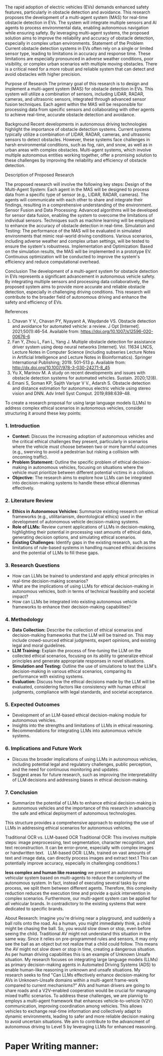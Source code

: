 
The rapid adoption of electric vehicles (EVs) demands enhanced safety features, particularly in obstacle detection and avoidance. This research proposes the development of a multi-agent system (MAS) for real-time obstacle detection in EVs. The system will integrate multiple sensors and AI agents to process environmental data, enabling autonomous navigation while ensuring safety. By leveraging multi-agent systems, the proposed solution aims to improve the reliability and accuracy of obstacle detection, especially in complex urban environments.
Statement of the Problem
Current obstacle detection systems in EVs often rely on a single or limited sensor type, leading to limitations in accuracy and response time. These limitations are especially pronounced in adverse weather conditions, poor visibility, or complex urban scenarios with multiple moving obstacles. There is a critical need for a more robust and reliable system that can detect and avoid obstacles with higher precision.

Purpose of Research
The primary goal of this research is to design and implement a multi-agent system (MAS) for obstacle detection in EVs. This system will utilize a combination of sensors, including LIDAR, RADAR, cameras, and ultrasonic sensors, integrated through advanced sensor fusion techniques. Each agent within the MAS will be responsible for processing data from specific sensors and collaborating with other agents to achieve real-time, accurate obstacle detection and avoidance.

Background
Recent developments in autonomous driving technologies highlight the importance of obstacle detection systems. Current systems typically utilize a combination of LIDAR, RADAR, cameras, and ultrasonic sensors to detect obstacles​​. However, these systems face challenges in harsh environmental conditions, such as fog, rain, and snow, as well as in urban areas with complex obstacles​​​​. Multi-agent systems, which involve multiple autonomous entities working together, offer a promising solution to these challenges by improving the reliability and efficiency of obstacle detection​​.


Description of Proposed Research

The proposed research will involve the following key steps:
Design of the Multi-Agent System: Each agent in the MAS will be designed to process data from a specific type of sensor (e.g., LIDAR, RADAR, cameras). The agents will communicate with each other to share and integrate their findings, resulting in a comprehensive understanding of the environment.
Sensor Fusion and Data Processing: Advanced algorithms will be developed for sensor data fusion, enabling the system to overcome the limitations of individual sensors. Techniques such as machine learning will be employed to enhance the accuracy of obstacle detection in real-time​​​​.
Simulation and Testing: The performance of the MAS will be evaluated in simulated environments that mimic real-world driving conditions. Various scenarios, including adverse weather and complex urban settings, will be tested to ensure the system's robustness.
Implementation and Optimization: Based on the simulation results, the MAS will be implemented in a prototype EV. Continuous optimization will be conducted to improve the system's efficiency and reduce computational overhead​​.

Conclusion
The development of a multi-agent system for obstacle detection in EVs represents a significant advancement in autonomous vehicle safety. By integrating multiple sensors and processing data collaboratively, the proposed system aims to provide more accurate and reliable obstacle detection, especially in challenging driving conditions. This research will contribute to the broader field of autonomous driving and enhance the safety and efficiency of EVs.









References

1. 	Chavan Y V., Chavan PY, Nyayanit A, Waydande VS. Obstacle detection and avoidance for automated vehicle: a review. J Opt [Internet]. 2021;50(1):46–54. Available from: https://doi.org/10.1007/s12596-020-00676-6
2. 	Fan Y, Zhou L, Fan L, Yang J. Multiple obstacle detection for assistance driver system using deep neural networks [Internet]. Vol. 11634 LNCS, Lecture Notes in Computer Science (including subseries Lecture Notes in Artificial Intelligence and Lecture Notes in Bioinformatics). Springer International Publishing; 2019. 501–513 p. Available from: http://dx.doi.org/10.1007/978-3-030-24271-8_45
3. 	Yu X, Marinov M. A study on recent developments and issues with obstacle detection systems for automated vehicles. Sustain. 2020;12(8). 
4. 	Emani S, Soman KP, Sajith Variyar V V., Adarsh S. Obstacle detection and distance estimation for autonomous electric vehicle using stereo vision and DNN. Adv Intell Syst Comput. 2019;898:639–48. 


	
To create a research proposal for using large language models (LLMs) to address complex ethical scenarios in autonomous vehicles, consider structuring it around these key points:

### 1. **Introduction**
   - **Context:** Discuss the increasing adoption of autonomous vehicles and the critical ethical challenges they present, particularly in scenarios where the vehicle must choose between two or more harmful outcomes (e.g., swerving to avoid a pedestrian but risking a collision with oncoming traffic).
   - **Problem Statement:** Outline the specific problem of ethical decision-making in autonomous vehicles, focusing on situations where the vehicle must prioritize between different potential victims in a collision.
   - **Objective:** The research aims to explore how LLMs can be integrated into decision-making systems to handle these ethical dilemmas effectively.

### 2. **Literature Review**
   - **Ethics in Autonomous Vehicles:** Summarize existing research on ethical frameworks (e.g., utilitarianism, deontological ethics) used in the development of autonomous vehicle decision-making systems.
   - **Role of LLMs:** Review current applications of LLMs in decision-making, highlighting their potential in processing vast amounts of ethical data, generating decision options, and simulating ethical scenarios.
   - **Existing Challenges:** Identify gaps in the existing research, such as the limitations of rule-based systems in handling nuanced ethical decisions and the potential of LLMs to fill these gaps.

### 3. **Research Questions**
   - How can LLMs be trained to understand and apply ethical principles in real-time decision-making scenarios?
   - What are the implications of using LLMs for ethical decision-making in autonomous vehicles, both in terms of technical feasibility and societal impact?
   - How can LLMs be integrated into existing autonomous vehicle frameworks to enhance their decision-making capabilities?

### 4. **Methodology**
   - **Data Collection:** Describe the collection of ethical scenarios and decision-making frameworks that the LLM will be trained on. This may include crowd-sourced ethical judgments, expert opinions, and existing legal and moral guidelines.
   - **LLM Training:** Explain the process of fine-tuning the LLM on the collected ethical scenarios, focusing on its ability to generalize ethical principles and generate appropriate responses in novel situations.
   - **Simulation and Testing:** Outline the use of simulations to test the LLM's decision-making in various ethical scenarios, comparing its performance with existing systems.
   - **Evaluation:** Discuss how the ethical decisions made by the LLM will be evaluated, considering factors like consistency with human ethical judgments, compliance with legal standards, and societal acceptance.

### 5. **Expected Outcomes**
   - Development of an LLM-based ethical decision-making module for autonomous vehicles.
   - Insights into the strengths and limitations of LLMs in ethical reasoning.
   - Recommendations for integrating LLMs into autonomous vehicle systems.

### 6. **Implications and Future Work**
   - Discuss the broader implications of using LLMs in autonomous vehicles, including potential legal and regulatory challenges, public perception, and the need for continuous monitoring and updates.
   - Suggest areas for future research, such as improving the interpretability of LLM decisions and addressing biases in ethical decision-making.

### 7. **Conclusion**
   - Summarize the potential of LLMs to enhance ethical decision-making in autonomous vehicles and the importance of this research in advancing the safe and ethical deployment of autonomous technologies.

This structure provides a comprehensive approach to exploring the use of LLMs in addressing ethical scenarios for autonomous vehicles.




Traditional OCR vs. LLM-based OCR
Traditional OCR: This involves multiple steps: image preprocessing, text segmentation, character recognition, and text reconstruction. It can be error-prone, especially with complex images or handwritten text.   
LLM-based OCR: LLMs, trained on vast amounts of text and image data, can directly process images and extract text.1 This can potentially improve accuracy, especially in challenging conditions.1   



**less complex and human like reasoning** we present an autonomous vehicular system based on multi-agents to reduce the complexity of the autonomous system. In fact, instead of executing several tasks by one process, we split them between different agents. Therefore, this complexity reduction reduces the execution time and provide a quick intervention in complex scenarios. Furthermore, our multi-agent system can be applied for all vehicular brands. In contradictory to the existing systems that were dedicated to specific brands.



About Research:
Imagine you're driving near a playground, and suddenly a ball rolls onto the road. As a human, you might immediately think, a child might be chasing the ball. So, you would slow down or stop, even before seeing the child. Traditional AV might not understand this situation in the same way. Since it relies on pre-programmed rules and sensors, it may only see the ball as an object but not realize that a child could follow. This means the AV might not slow down or stop in time, creating a dangerous situation. As per human driving capabilities this is an example of Unknown Unsafe situation. 
My research focuses on integrating large language models (LLMs) as primary decision-making agents in Automated Driving Systems (ADS) to enable human-like reasoning in unknown and unsafe situations. My research seeks to find "Can LLMs effectively enhance decision-making for AVs in Unknown-Unsafe domains within a multi-agent frame-work compared to current mechanisms?"
AVs and human drivers are going to share roads and a V2V-enabled cooperation would be crucial for managing mixed traffic scenarios. To address these challenges, we are plannig to employs a multi-agent framework that enhances vehicle-to-vehicle (V2V) communication, improving coordination among vehicles. This allows vehicles to exchange real-time information and collectively adapt to dynamic environments, leading to safer and more reliable decision making to avoid uncertain situations.
We aim to contribute to the advancment of autonomous driving to Level 5 by leveraging LLMs for enhanced reasoning. 


# Paper Writing manner: